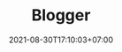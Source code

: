 ---
title : "Blogger"
description : Memanfaatkan blogger dalam membuat blog. Blogger dikelola oleh Google dengan subdomain blogspot.com
date : 2021-08-30T17:10:03+07:00
images : 
  - images/tutorial/blogger.png
cover : 
  - images/tutorial/blogger.png
---
